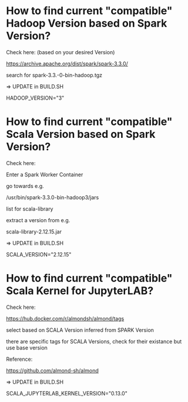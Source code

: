# How to find current "compatible" Hadoop Version based on Spark Version?

Check here: (based on your desired Version)

https://archive.apache.org/dist/spark/spark-3.3.0/

search for spark-3.3.-0-bin-hadoop<VERSION>.tgz

=> UPDATE in BUILD.SH

HADOOP_VERSION="3"

# How to find current "compatible" Scala Version based on Spark Version?

Check here:

Enter a Spark Worker Container

go towards e.g.

/usr/bin/spark-3.3.0-bin-hadoop3/jars

list for scala-library

extract a version from e.g.

scala-library-2.12.15.jar

=> UPDATE in BUILD.SH

SCALA_VERSION="2.12.15"

# How to find current "compatible" Scala Kernel for JupyterLAB?

Check here:

https://hub.docker.com/r/almondsh/almond/tags

select based on SCALA Version inferred from SPARK Version

there are specific tags for SCALA Versions, check for their existance but use base version

Reference:

https://github.com/almond-sh/almond

=> UPDATE in BUILD.SH

SCALA_JUPYTERLAB_KERNEL_VERSION="0.13.0"